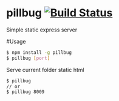 # pillbug [![Build Status](https://travis-ci.org/Urucas/pillbug.svg)](https://travis-ci.org/Urucas/pillbug)
Simple static express server 

#Usage
```bash
$ npm install -g pillbug
$ pillbug [port]
```

Serve current folder static html
```bash 
$ pillbug
// or
$ pillbug 8009
```
